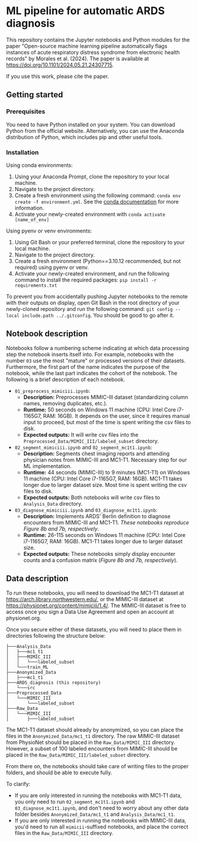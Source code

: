 # ML pipeline for automatic ARDS diagnosis  

This repository contains the Jupyter notebooks and Python modules for the paper "Open-source machine learning pipeline automatically flags instances of acute respiratory distress syndrome from electronic health records" by Morales et al. (2024). The paper is available at <https://doi.org/10.1101/2024.05.21.24307715>.  

If you use this work, please cite the paper.

## Getting started

### Prerequisites  

You need to have Python installed on your system. You can download Python from the official website. Alternatively, you can use the Anaconda distribution of Python, which includes pip and other useful tools.  

### Installation

Using conda environments:

1. Using your Anaconda Prompt, clone the repository to your local machine.
2. Navigate to the project directory.  
3. Create a fresh environment using the following command: `conda env create -f environment.yml`. See the [conda documentation](https://conda.io/projects/conda/en/latest/user-guide/tasks/manage-environments.html#creating-an-environment-from-an-environment-yml-file) for more information.  
4. Activate your newly-created environment with `conda activate [name_of_env]`

Using pyenv or venv environments:  

1. Using Git Bash or your preferred terminal, clone the repository to your local machine.  
2. Navigate to the project directory.
3. Create a fresh environment (Python==3.10.12 recommended, but not required) using pyenv or venv.
4. Activate your newly-created environment, and run the following command to install the required packages: `pip install -r requirements.txt`

To prevent you from accidentally pushing Jupyter notebooks to the remote with their outputs on display, open Git Bash in the root directory of your newly-cloned repository and run the following command: `git config --local include.path ../.gitconfig`. You should be good to go after it.

## Notebook description  

Notebooks follow a numbering scheme indicating at which data processing step the notebook inserts itself into. For example, notebooks with the number `03` use the most "mature" or processed versions of their datasets. Furthermore, the first part of the name indicates the purpose of the notebook, while the last part indicates the cohort of the notebook. The following is a brief description of each notebook.  

- `01_preprocess_mimiciii.ipynb`:  
  - **Description:** Preprocesses MIMIC-III dataset (standardizing column names, removing duplicates, etc.).  
  - **Runtime:** 50 seconds on Windows 11 machine (CPU: Intel Core i7-1165G7, RAM: 16GB). It depends on the user, since it requires manual input to proceed, but most of the time is spent writing the csv files to disk.
  - **Expected outputs:** It will write csv files into the `Preprocessed_Data/MIMIC_III/labeled_subset` directory.
- `02_segment_mimiciii.ipynb` and `02_segment_mc1t1.ipynb`:  
  - **Description:** Segments chest imaging reports and attending physician notes from MIMIC-III and MC1-T1. Necessary step for our ML implementation.  
  - **Runtime:** 44 seconds (MIMIC-III) to 9 minutes (MC1-T1) on Windows 11 machine (CPU: Intel Core i7-1165G7, RAM: 16GB). MC1-T1 takes longer due to larger dataset size. Most time is spent writing the csv files to disk.
  - **Expected outputs:** Both notebooks will write csv files to `Analysis_Data` directory.  
- `03_diagnose_mimiciii.ipynb` and `03_diagnose_mc1t1.ipynb`:  
  - **Description:** Implements ARDS' Berlin definition to diagnose encounters from MIMIC-III and MC1-T1. *These notebooks reproduce Figure 8b and 7b, respectively*.  
  - **Runtime:** 26-115 seconds on Windows 11 machine (CPU: Intel Core i7-1165G7, RAM: 16GB). MC1-T1 takes longer due to larger dataset size.  
  - **Expected outputs:** These notebooks simply display encounter counts and a confusion matrix (*Figure 8b and 7b, respectively*).

## Data description  

To run these notebooks, you will need to download the MC1-T1 dataset at <https://arch.library.northwestern.edu/>, or the MIMIC-III dataset at <https://physionet.org/content/mimiciii/1.4/>. The MIMIC-III dataset is free to access once you sign a Data Use Agreement and open an account at physionet.org.

Once you secure either of these datasets, you will need to place them in directories following the structure below:  

```
├───Analysis_Data
│   ├───mc1_t1
│   ├───MIMIC_III
│   │   └───labeled_subset
│   └───train_ML
├───Anonymized_Data
│   ├───mc1_t1
├───ARDS_diagnosis (this repository)
│   └───src
├───Preprocessed_Data
│   └───MIMIC_III
│       └───labeled_subset
├───Raw_Data
│   └───MIMIC_III
│       ├───labeled_subset
```  

The MC1-T1 dataset should already by anonymized, so you can place the files in the `Anonymized_Data/mc1_t1` directory. The raw MIMIC-III dataset from PhysioNet should be placed in the `Raw_Data/MIMIC_III` directory. However, a subset of 100 labeled encounters from MIMIC-III should be placed in the `Raw_Data/MIMIC_III/labeled_subset` directory.

From there on, the notebooks should take care of writing files to the proper folders, and should be able to execute fully.

To clarify:

- If you are only interested in running the notebooks with MC1-T1 data, you only need to run `02_segment_mc1t1.ipynb` and `03_diagnose_mc1t1.ipynb`, and don't need to worry about any other data folder besides `Anonymized_Data/mc1_t1` and `Analysis_Data/mc1_t1`.  
- If you are only interested in running the notebooks with MIMIC-III data, you'd need to run all `mimicii`-suffixed notebooks, and place the correct files in the `Raw_Data/MIMIC_III` directory.
